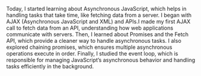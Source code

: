 Today, I started learning about Asynchronous JavaScript, which helps in handling tasks that take time, like fetching data from a server.
I began with AJAX (Asynchronous JavaScript and XML) and APIs.I made my first AJAX call to fetch data from an API, understanding how web applications communicate with servers. Then, I learned about Promises and the Fetch API, which provide a cleaner way to handle asynchronous tasks. I also explored chaining promises, which ensures multiple asynchronous operations execute in order. Finally, I studied the event loop, which is responsible for managing JavaScript’s asynchronous behavior and handling tasks efficiently in the background.
